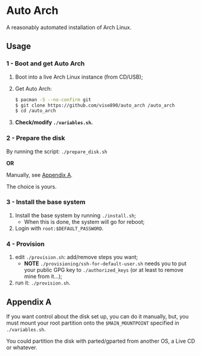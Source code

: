 # Auto Arch

A reasonably automated installation of Arch Linux.

## Usage

### 1 - Boot and get Auto Arch

1. Boot into a live Arch Linux instance (from CD/USB);

2. Get Auto Arch:

   ```bash
   $ pacman -S --no-confirm git
   $ git clone https://github.com/vise890/auto_arch /auto_arch
   $ cd /auto_arch
   ```
3. **Check/modify `./variables.sh`.**


### 2 - Prepare the disk

By running the script: `./prepare_disk.sh`

**OR**

Manually, see [Appendix A](#appendix-a).

The choice is yours.


### 3 - Install the base system

1. Install the base system by running `./install.sh`;
   - When this is done, the system will go for reboot;
2. Login with `root:$DEFAULT_PASSWORD`.


### 4 - Provision

1. edit `./provision.sh`: add/remove steps you want;
   - **NOTE** `./provisioning/ssh-for-default-user.sh` needs you to put your
     public GPG key to `./authorized_keys` (or at least to remove mine from
     it...);
2. run it: `./provision.sh`.


## Appendix A

If you want control about the disk set up, you can do it manually, but, you
must mount your root partition onto the `$MAIN_MOUNTPOINT` specified in
`./variables.sh`.

You could partition the disk with parted/gparted from another OS, a Live CD or
whatever.
